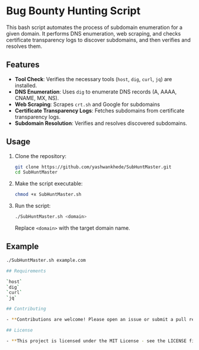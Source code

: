 # Bug Bounty Hunting Script

This bash script automates the process of subdomain enumeration for a given domain. It performs DNS enumeration, web scraping, and checks certificate transparency logs to discover subdomains, and then verifies and resolves them.

## Features

- **Tool Check**: Verifies the necessary tools (`host`, `dig`, `curl`, `jq`) are installed.
- **DNS Enumeration**: Uses `dig` to enumerate DNS records (A, AAAA, CNAME, MX, NS).
- **Web Scraping**: Scrapes `crt.sh` and Google for subdomains
- **Certificate Transparency Logs**: Fetches subdomains from certificate transparency logs.
- **Subdomain Resolution**: Verifies and resolves discovered subdomains.

## Usage

1. Clone the repository:
    ```sh
    git clone https://github.com/yashwankhede/SubHuntMaster.git
    cd SubHuntMaster
    ```

2. Make the script executable:
    ```sh
    chmod +x SubHuntMaster.sh
    ```

3. Run the script:
    ```sh
    ./SubHuntMaster.sh <domain>
    ```

    Replace `<domain>` with the target domain name.

## Example

```sh
./SubHuntMaster.sh example.com

## Requirements

`host`
`dig`
`curl`
`jq`

## Contributing

- **Contributions are welcome! Please open an issue or submit a pull request for any improvements or bug fixes.

## License

- **This project is licensed under the MIT License - see the LICENSE file for details.
